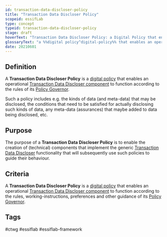 ```yaml
---
id: transaction-data-discloser-policy
title: "Transaction Data Discloser Policy"
scopeid: essifLab
type: concept
typeid: transaction-data-discloser-policy
stage: draft
hoverText: "Transaction Data Discloser Policy: a Digital Policy that enables an operational Transaction Data Discloser component to function according to the rules of its Policy Governor."
glossaryText: "a %%digital policy^digital-policy%% that enables an operational %%transaction data discloser^transaction-data-discloser%% component to function according to the rules of its %%policy governor^policy-governor%%."
date: 20210601
---
```


## Definition
A **Transaction Data Discloser Policy** is a [digital policy](digital-policy) that enables an operational [Transaction Data Discloser component](transaction-data-discloser) to function according to the rules of its [Policy Governor](policy-governor).

Such a policy includes e.g. the kinds of data (and meta-data) that may be disclosed, the conditions that need to be satisfied for actually disclosing such kinds of data, any meta-data (assurances) that maybe added to data being disclosed, etc.

## Purpose
The purpose of a **Transaction Data Discloser Policy** is to enable the creation of (technical) components that implement the generic [Transaction Data Discloser](transaction-data-discloser) functionality that will subsequently use such policies to guide their behaviour.

## Criteria
A **Transaction Data Discloser Policy** is a [digital policy](digital-policy) that enables an operational [Transaction Data Discloser component](transaction-data-discloser) to function according to the rules, working-instructions, preferences and other guidance of its [Policy Governor](policy-governor).

## Tags
#ctwg #essiflab #essiflab-framework